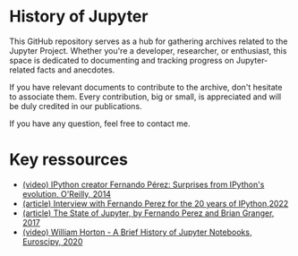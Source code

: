 # History of Jupyter

This GitHub repository serves as a hub for gathering archives related to the Jupyter Project. Whether you're a developer, researcher, or enthusiast, this space is dedicated to documenting and tracking progress on Jupyter-related facts and anecdotes.

If you have relevant documents to contribute to the archive, don't hesitate to associate them. Every contribution, big or small, is appreciated and will be duly credited in our publications.

If you have any question, feel free to contact me.

# Key ressources

- [(video) IPython creator Fernando Pérez: Surprises from IPython's evolution, O'Reilly, 2014](https://www.youtube.com/watch?v=g8xQRI3E8r8&ab_channel=O%27Reilly)
- [(article) Interview with Fernando Perez for the 20 years of IPython,2022](https://data.berkeley.edu/news/project-jupyter-celebrates-20-years-fernando-perez-reflects-how-it-started-open-sciences )
- [(article) The State of Jupyter, by Fernando Perez and Brian Granger, 2017](https://www.oreilly.com/radar/the-state-of-jupyter/)
- [(video) William Horton - A Brief History of Jupyter Notebooks, Euroscipy, 2020](https://www.youtube.com/watch?v=kFhhCOeYcGw&ab_channel=EuroPythonConference)
